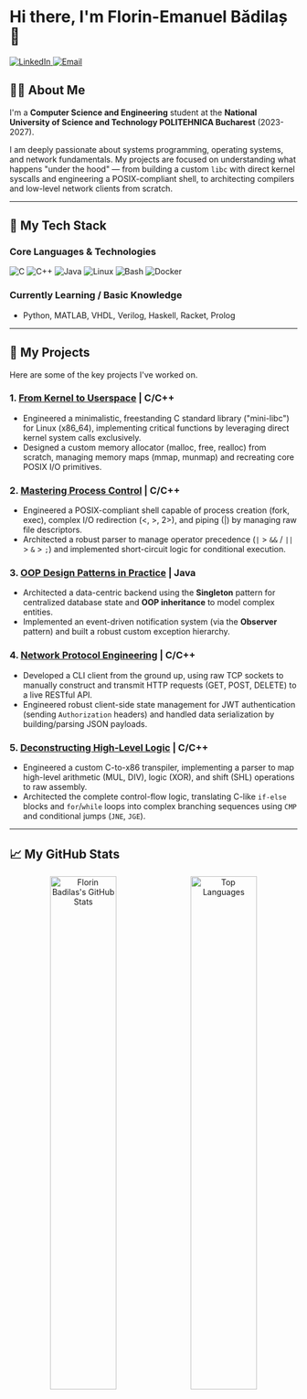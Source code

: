 # Hi there, I'm Florin-Emanuel Bădilaș 👋

<p align="left">
  <a href="https://linkedin.com/in/badilas-florin-emanuel" target="_blank">
    <img src="https://img.shields.io/badge/LinkedIn-0077B5?style=for-the-badge&logo=linkedin&logoColor=white" alt="LinkedIn" />
  </a>
  <a href="mailto:badilasemi@gmail.com">
    <img src="https://img.shields.io/badge/Email-D14836?style=for-the-badge&logo=gmail&logoColor=white" alt="Email" />
  </a>
</p>

## 👨‍💻 About Me

I'm a **Computer Science and Engineering** student at the **National University of Science and Technology POLITEHNICA Bucharest** (2023-2027).

I am deeply passionate about systems programming, operating systems, and network fundamentals. My projects are focused on understanding what happens "under the hood" — from building a custom `libc` with direct kernel syscalls and engineering a POSIX-compliant shell, to architecting compilers and low-level network clients from scratch.

---

## 🚀 My Tech Stack

### Core Languages & Technologies
<p align="left">
  <img src="https://img.shields.io/badge/C-A8B9CC?style=for-the-badge&logo=c&logoColor=white" alt="C" />
  <img src="https://img.shields.io/badge/C++-00599C?style=for-the-badge&logo=cplusplus&logoColor=white" alt="C++" />
  <img src="https://img.shields.io/badge/Java-ED8B00?style=for-the-badge&logo=openjdk&logoColor=white" alt="Java" />
  <img src="https://img.shields.io/badge/Linux-FCC624?style=for-the-badge&logo=linux&logoColor=black" alt="Linux" />
  <img src="https://img.shields.io/badge/Bash-4EAA25?style=for-the-badge&logo=gnubash&logoColor=white" alt="Bash" />
  <img src="https://img.shields.io/badge/Docker-2496ED?style=for-the-badge&logo=docker&logoColor=white" alt="Docker" />
</p>

### Currently Learning / Basic Knowledge
* Python, MATLAB, VHDL, Verilog, Haskell, Racket, Prolog

---

## 🔧 My Projects

Here are some of the key projects I've worked on.

### 1. [From Kernel to Userspace](https://github.com/FlorinBadilas/Mini-Libc) | C/C++
* Engineered a minimalistic, freestanding C standard library ("mini-libc") for Linux (x86_64), implementing critical functions by leveraging direct kernel system calls exclusively.
* Designed a custom memory allocator (malloc, free, realloc) from scratch, managing memory maps (mmap, munmap) and recreating core POSIX I/O primitives.

### 2. [Mastering Process Control](https://github.com/FlorinBadilas/Mini-Shell) | C/C++ 
* Engineered a POSIX-compliant shell capable of process creation (fork, exec), complex I/O redirection (<, >, 2>), and piping (|) by managing raw file descriptors.
* Architected a robust parser to manage operator precedence (`|` > `&&` / `||` > `&` > `;`) and implemented short-circuit logic for conditional execution.

### 3. [OOP Design Patterns in Practice](https://github.com/FlorinBadilas/Tourist-Application) | Java 
* Architected a data-centric backend using the **Singleton** pattern for centralized database state and **OOP inheritance** to model complex entities.
* Implemented an event-driven notification system (via the **Observer** pattern) and built a robust custom exception hierarchy.

### 4. [Network Protocol Engineering](https://github.com/FlorinBadilas/Web-Client) | C/C++ 
* Developed a CLI client from the ground up, using raw TCP sockets to manually construct and transmit HTTP requests (GET, POST, DELETE) to a live RESTful API.
* Engineered robust client-side state management for JWT authentication (sending `Authorization` headers) and handled data serialization by building/parsing JSON payloads.

### 5. [Deconstructing High-Level Logic](https://github.com/FlorinBadilas/C-to-Asm-Compiler) | C/C++
* Engineered a custom C-to-x86 transpiler, implementing a parser to map high-level arithmetic (MUL, DIV), logic (XOR), and shift (SHL) operations to raw assembly.
* Architected the complete control-flow logic, translating C-like `if-else` blocks and `for`/`while` loops into complex branching sequences using `CMP` and conditional jumps (`JNE`, `JGE`).

---

## 📈 My GitHub Stats

<p align="center">
  <img width="48%" src="https://github-readme-stats.vercel.app/api?username=FlorinBadilas&show_icons=true&theme=tokyonight" alt="Florin Badilas's GitHub Stats" />
  <img width="48%" src="https://github-readme-stats.vercel.app/api/top-langs/?username=FlorinBadilas&layout=compact&theme=tokyonight" alt="Top Languages" />
</p>
